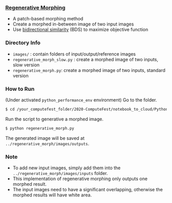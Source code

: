 ### [Regenerative Morphing](https://grail.cs.washington.edu/projects/regenmorph/)

  - A patch-based morphing method  
  - Create a morphed in-between image of two input images
  - Use [bidirectional similarity](https://breakdance.github.io/breakdance/) (BDS) to maximize objective function

### Directory Info
* `images/` : contain folders of input/output/reference images
* `regenerative_morph_slow.py` : create a morphed image of two inputs, slow version
* `regenerative_morph.py`: create a morphed image of two inputs, standard version

### How to Run
(Under activated `python_performance_env` environment) Go to the folder.
```sh
$ cd /your_computefest_folder/2020-ComputeFest/notebook_to_cloud/PythonPerformance/regenerative_morph
```

Run the script to generative a morphed image.
```sh
$ python regenerative_morph.py
```
The generated image will be saved at `../regenerative_morph/images/outputs`.

### Note
* To add new input images, simply add them into the `../regenerative_morph/images/inputs` folder.
* This implementation of regenerative morphing only outputs one morphed result.
* The input images need to have a significant overlapping, otherwise the morphed results will have white area.